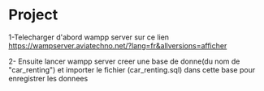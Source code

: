 # Project
1-Telecharger d'abord wampp server sur ce lien https://wampserver.aviatechno.net/?lang=fr&allversions=afficher

2- Ensuite lancer wampp server creer une base de donne(du nom  de "car_renting") et importer le fichier (car_renting.sql) dans cette base pour enregistrer les donnees 